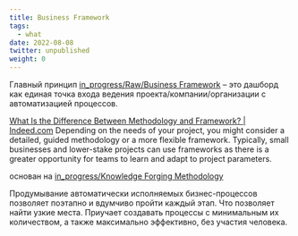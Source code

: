```yaml
---
title: Business Framework
tags:
  - what
date: 2022-08-08
twitter: unpublished
weight: 0
---
```


Главный принцип [in_progress/Raw/Business Framework](Business%20Framework.md) – это дашборд как единая точка входа ведения проекта/компании/организации с автоматизацией процессов.

[What Is the Difference Between Methodology and Framework? | Indeed.com](https://www.indeed.com/career-advice/career-development/framework-vs-methodology)
Depending on the needs of your project, you might consider a detailed, guided methodology or a more flexible framework. Typically, small businesses and lower-stake projects can use frameworks as there is a greater opportunity for teams to learn and adapt to project parameters.

основан на [in_progress/Knowledge Forging Methodology](..\Knowledge%20Forging%20Methodology.md)

Продумывание автоматически исполняемых бизнес-процессов позволяет поэтапно и вдумчиво пройти каждый этап. Что позволяет найти узкие места. Приучает создавать процессы с минимальным их количеством, а также максимально эффективно, без участия человека.
